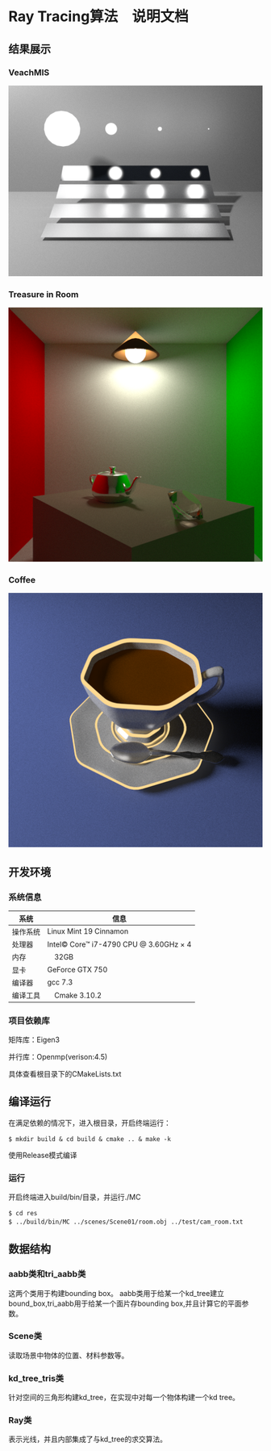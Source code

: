 # Ray Tracing算法　说明文档
##	结果展示
### VeachMIS
![VeachMIS](https://raw.githubusercontent.com/Chongyao/Monte-Carlo-Ray-Tracing/master/res/3.png)
### Treasure in Room
![room](https://raw.githubusercontent.com/Chongyao/Monte-Carlo-Ray-Tracing/master/res/1.png)
### Coffee
![cup](https://raw.githubusercontent.com/Chongyao/Monte-Carlo-Ray-Tracing/master/res/2.png)
## 开发环境
### 系统信息
系统 | 信息
------------ | ------------- 
操作系统 | Linux Mint 19 Cinnamon 
处理器 | Intel© Core™ i7-4790 CPU @ 3.60GHz × 4
内存　|　32GB
显卡　| GeForce GTX 750
编译器　| gcc 7.3
编译工具 |　Cmake 3.10.2
### 项目依赖库

矩阵库：Eigen3

并行库：Openmp(verison:4.5)

具体查看根目录下的CMakeLists.txt
## 编译运行
在满足依赖的情况下，进入根目录，开启终端运行：
```
$ mkdir build & cd build & cmake .. & make -k
```
使用Release模式编译
### 运行
开启终端进入build/bin/目录，并运行./MC
```bash
$ cd res
$ ../build/bin/MC ../scenes/Scene01/room.obj ../test/cam_room.txt
```
## 数据结构
### aabb类和tri_aabb类
这两个类用于构建bounding box。 aabb类用于给某一个kd_tree建立bound_box,tri_aabb用于给某一个面片存bounding box,并且计算它的平面参数。
### Scene类
读取场景中物体的位置、材料参数等。
### kd_tree_tris类
针对空间的三角形构建kd_tree，在实现中对每一个物体构建一个kd tree。
### Ray类
表示光线，并且内部集成了与kd_tree的求交算法。







